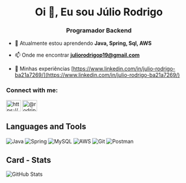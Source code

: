<h1 align="center">Oi 👋, Eu sou Júlio Rodrigo</h1>
<h3 align="center">Programador Backend</h3>

- 🌱 Atualmente estou aprendendo **Java, Spring, Sql, AWS**

- 📫 Onde me encontrar **juliorodrigop19@gmail.com**

- 📄 Minhas experiências [https://www.linkedin.com/in/julio-rodrigo-ba21a7269/](https://www.linkedin.com/in/julio-rodrigo-ba21a7269/)

<h3 align="left">Connect with me:</h3>
<p align="left">
<a href="https://linkedin.com/in/https://www.linkedin.com/in/julio-rodrigo-ba21a7269/" target="blank"><img align="center" src="https://raw.githubusercontent.com/rahuldkjain/github-profile-readme-generator/master/src/images/icons/Social/linked-in-alt.svg" alt="https://www.linkedin.com/in/julio-rodrigo-ba21a7269/" height="30" width="40" /></a>
<a href="https://instagram.com/@rodripzrs" target="blank"><img align="center" src="https://raw.githubusercontent.com/rahuldkjain/github-profile-readme-generator/master/src/images/icons/Social/instagram.svg" alt="@rodripzrs" height="30" width="40" /></a>
</p>

## Languages and Tools
<img align="center" alt="Java" src="https://img.shields.io/badge/java-%23ED8B00.svg?style=for-the-badge&logo=openjdk&logoColor=white"> <img align="center" alt="Spring" src="https://img.shields.io/badge/spring-%236DB33F.svg?style=for-the-badge&logo=spring&logoColor=white"> <img align="center" alt="MySQL" src="https://img.shields.io/badge/MySQL-00000F?style=for-the-badge&logo=mysql&logoColor=white"> <img align="center" alt="AWS" src="https://img.shields.io/badge/AWS-000.svg?style=for-the-badge&logo=amazon-aws&logoColor=white"> <img align="center" alt="Git" src="https://img.shields.io/badge/GIT-E44C30?style=for-the-badge&logo=git&logoColor=white"> <img align="center" alt="Postman" src="https://img.shields.io/badge/Postman-FF6C37.svg?style=for-the-badge&logo=Postman&logoColor=white"> </p>

## Card - Stats
![GitHub Stats](https://github-readme-stats.vercel.app/api?username=JRodrigo19&theme=transparent&bg_color=000&border_color=30A3DC&show_icons=true&icon_color=30A3DC&title_color=E94D5F&text_color=FFF)
